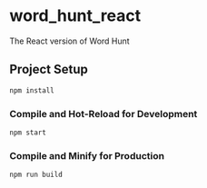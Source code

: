 # word_hunt_react

The React version of Word Hunt

## Project Setup

```sh
npm install
```

### Compile and Hot-Reload for Development

```sh
npm start
```

### Compile and Minify for Production

```sh
npm run build
```
